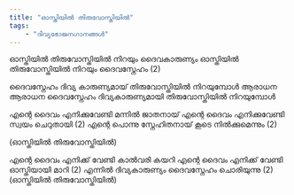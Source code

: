 ```yaml
---
title: "ഓസ്തിയിൽ തിരുവോസ്തിയിൽ"
tags:
    - "ദിവ്യഭോജനഗാനങ്ങൾ"
---
```


ഓസ്തിയിൽ തിരുവോസ്തിയിൽ നിറയും ദൈവകാരുണ്യം
ഓസ്തിയിൽ തിരുവോസ്തിയിൽ നിറയും ദൈവസ്നേഹം (2)

ദൈവസ്നേഹം ദിവ്യ കാരുണ്യമായ്
തിരുവോസ്തിയിൽ നിറയുമ്പോൾ
ആരാധന ആരാധന
ദൈവസ്നേഹം ദിവ്യകാരുണ്യമായി
തിരുവോസ്തിയിൽ നിറയുമ്പോൾ

എന്റെ ദൈവം എനിക്കുവേണ്ടി മന്നിൽ ജാതനായ്
എന്റെ ദൈവം എനിക്കുവേണ്ടി സ്വയം ചെറുതായി (2)
എന്റെ പൊന്നു സ്നേഹിതനായ് കൂടെ നിൽക്കുമെന്നും (2)

(ഓസ്തിയിൽ തിരുവോസ്തിയിൽ)

എന്റെ ദൈവം എനിക്ക് വേണ്ടി കാൽവരി കയറി
എന്റെ ദൈവം എനിക്ക് വേണ്ടി ഓസ്തിയായി മാറി (2)
എന്നിൽ ദിവ്യകാരുണ്യം ദൈവസ്നേഹം ചൊരിയുന്നു (2)
(ഓസ്തിയിൽ തിരുവോസ്തിയിൽ)
